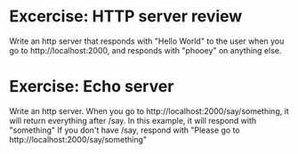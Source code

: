 # Excercise: HTTP server review

Write an http server that responds with "Hello World" to the user when you go to http://localhost:2000, and responds with "phooey" on anything else.

# Exercise: Echo server
Write an http server. When you go to http://localhost:2000/say/something, it will return everything after /say.  In this example, it will respond with "something"
If you don't have /say, respond with "Please go to http://localhost:2000/say/something"
